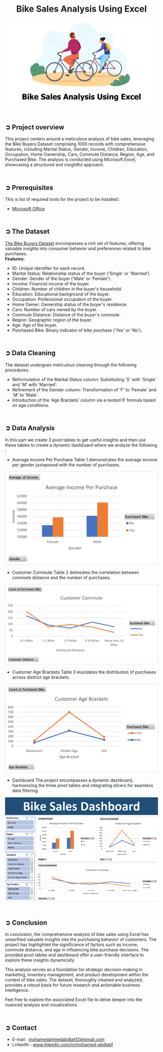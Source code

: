 <!-- PROJECT TITLE -->
<h1 align="center">Bike Sales Analysis Using Excel</h1>

<!-- HEADER -->
<p align="center">
  <img src="Images/Header.png"/>
</p>

<!-- PROJECT OVERVIEW -->
## <br>**➲ Project overview**
This project centers around a meticulous analysis of bike sales, leveraging the Bike Buyers Dataset comprising 1000 records with comprehensive features, including Marital Status, Gender, Income, Children, Education, Occupation, Home Ownership, Cars, Commute Distance, Region, Age, and Purchased Bike. The analysis is conducted using Microsoft Excel, showcasing a structured and insightful approach.

<!-- PREREQUISTIES -->
## <br>**➲ Prerequisites**
This is list of required tools for the project to be installed :
* <a href="https://www.microsoft.com/en-us/download/office" target="_blank">Microsoft Office</a>


<!-- THE DATASET -->
## <br>**➲ The Dataset**
<a href="https://www.kaggle.com/datasets/heeraldedhia/bike-buyers" target="_blank">The Bike Buyers Dataset</a>  encompasses a rich set of features, offering valuable insights into consumer behavior and preferences related to bike purchases.<br>
**Features:** 
- ID: Unique identifier for each record.  
- Marital Status: Relationship status of the buyer ('Single' or 'Married').    
- Gender: Gender of the buyer ('Male' or 'Female').   
- Income: Financial income of the buyer.  
- Children: Number of children in the buyer's household.  
- Education: Educational background of the buyer.  
- Occupation: Professional occupation of the buyer.  
- Home Owner: Ownership status of the buyer's residence.  
- Cars: Number of cars owned by the buyer.  
- Commute Distance: Distance of the buyer's commute.  
- Region: Geographic region of the buyer.  
- Age: Age of the buyer.  
- Purchased Bike: Binary indicator of bike purchase ('Yes' or 'No').

<!-- DATA CLEANING -->
## <br>**➲ Data Cleaning**
The dataset undergoes meticulous cleaning through the following procedures:
* Reformulation of the Marital Status column: Substituting 'S' with 'Single' and 'M' with 'Married'.
* Refinement of the Gender column: Transformation of 'F' to 'Female' and 'M' to 'Male'.
* Introduction of the 'Age Brackets' column via a nested IF formula based on age conditions.

<!-- DATA ANALYSIS -->
## <br>**➲ Data Analysis**
In this part we create 3 pivot tables to get useful insights and then use these tables to create a dynamic dashboard where we analyze the following :  
* Average Income Per Purchase
Table 1 demonstrates the average income per gender juxtaposed with the number of purchases.
<img src="Images/Table1_Avg_Income.png"/>

* Customer Commute
Table 2 delineates the correlation between commute distance and the number of purchases.
<img src="Images/Table2_Customer_Commute.png"/>

* Customer Age Brackets
Table 3 elucidates the distribution of purchases across distinct age brackets.
<img src="Images/Table3_Customer_Age_Bracket.png"/>

* Dashboard
The project encompasses a dynamic dashboard, harmonizing the three pivot tables and integrating slicers for seamless data filtering.
<img src="Images/Dashboard.png"/>

<!-- CONCLUSION -->
## <br>**➲ Conclusion**
In conclusion, the comprehensive analysis of bike sales using Excel has unearthed valuable insights into the purchasing behavior of customers. The project has highlighted the significance of factors such as income, commute distance, and age in influencing bike purchase decisions. The provided pivot tables and dashboard offer a user-friendly interface to explore these insights dynamically.

This analysis serves as a foundation for strategic decision-making in marketing, inventory management, and product development within the context of bike sales. The dataset, thoroughly cleaned and analyzed, provides a robust basis for future research and actionable business intelligence.

Feel free to explore the associated Excel file to delve deeper into the nuanced analysis and visualizations.

<!-- CONTACT -->
## <br>**➲ Contact**
- E-mail   : [mohamedahmedabdlatif2@gmail.com](mailto:mohamedahmedabdlatif2@gmail.com)
- LinkedIn : www.linkedin.com/in/mohamed-abdlatif
  
